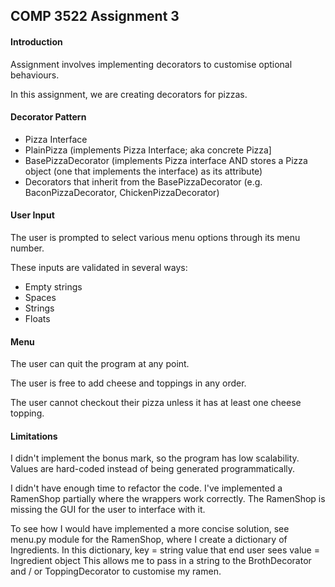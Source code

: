 ## COMP 3522 Assignment 3

#### Introduction

Assignment involves implementing decorators to customise optional behaviours.

In this assignment, we are creating decorators for pizzas.



#### Decorator Pattern

- Pizza Interface
- PlainPizza (implements Pizza Interface; aka concrete Pizza]
- BasePizzaDecorator (implements Pizza interface AND stores a Pizza object (one that implements the interface) as its attribute)
- Decorators that inherit from the BasePizzaDecorator (e.g. BaconPizzaDecorator, ChickenPizzaDecorator)



#### User Input

The user is prompted to select various menu options through its menu number.

These inputs are validated in several ways:

- Empty strings
- Spaces
- Strings
- Floats



#### Menu

The user can quit the program at any point.

The user is free to add cheese and toppings in any order.

The user cannot checkout their pizza unless it has at least one cheese topping.



#### Limitations

I didn't implement the bonus mark, so the program has low scalability.  
Values are hard-coded instead of being generated programmatically. 

I didn't have enough time to refactor the code.  I've implemented a
 RamenShop partially where the wrappers work correctly.  The RamenShop is
  missing the GUI for the user to interface with it.
  
  To see how I would have implemented a more concise solution, see menu.py
   module for the RamenShop, where I create a dictionary of Ingredients.
   In this dictionary,
   key = string value that end user sees
   value = Ingredient object
   This allows me to pass in a string to the BrothDecorator and / or
    ToppingDecorator to customise my ramen.